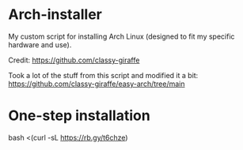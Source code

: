 # Arch-installer
My custom script for installing Arch Linux (designed to fit my specific hardware and use).

Credit: https://github.com/classy-giraffe

Took a lot of the stuff from this script and modified it a bit: https://github.com/classy-giraffe/easy-arch/tree/main

# One-step installation
bash <(curl -sL https://rb.gy/t6chze)
